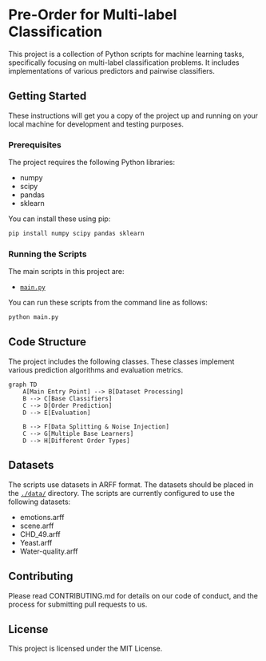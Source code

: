 # Pre-Order for Multi-label Classification

This project is a collection of Python scripts for machine learning tasks, specifically focusing on multi-label classification problems. It includes implementations of various predictors and pairwise classifiers.

## Getting Started

These instructions will get you a copy of the project up and running on your local machine for development and testing purposes.

### Prerequisites

The project requires the following Python libraries:

- numpy
- scipy
- pandas
- sklearn

You can install these using pip:

```sh
pip install numpy scipy pandas sklearn
```

### Running the Scripts

The main scripts in this project are:

- [`main.py`](command:_github.copilot.openRelativePath?%5B%22main.py%22%5D "main.py")

You can run these scripts from the command line as follows:

```sh
python main.py
```

## Code Structure

The project includes the following classes.
These classes implement various prediction algorithms and evaluation metrics.

```mermaid
graph TD
    A[Main Entry Point] --> B[Dataset Processing]
    B --> C[Base Classifiers]
    C --> D[Order Prediction]
    D --> E[Evaluation]

    B --> F[Data Splitting & Noise Injection]
    C --> G[Multiple Base Learners]
    D --> H[Different Order Types]
```

## Datasets

The scripts use datasets in ARFF format. The datasets should be placed in the [`./data/`](command:_github.copilot.openRelativePath?%5B%22.%2Fdata%2F%22%5D "./data/") directory. The scripts are currently configured to use the following datasets:

- emotions.arff
- scene.arff
- CHD_49.arff
- Yeast.arff
- Water-quality.arff

## Contributing

Please read CONTRIBUTING.md for details on our code of conduct, and the process for submitting pull requests to us.

## License

This project is licensed under the MIT License.
